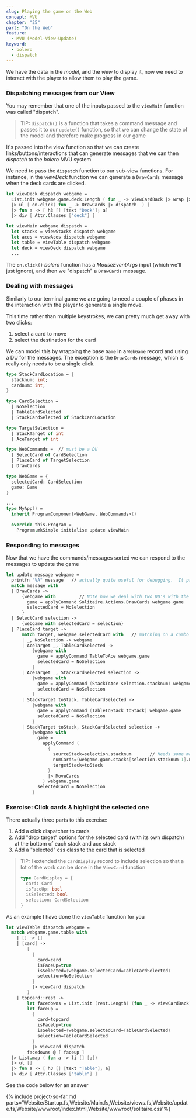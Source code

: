 ```yaml
---
slug: Playing the game on the Web
concept: MVU
chapter: "25"
part: "On the Web"
feature: 
  - MVU (Model-View-Update)
keyword:
  - bolero
  - dispatch
---
```

We have the data in the _model_, and the _view_ to display it, now we need to interact with the player to allow them to play the game.

### Dispatching messages from our View

You may remember that one of the inputs passed to the `viewMain` function was called "dispatch".  

> TIP: `dispatch()` is a function that takes a command message and passes it to our `update()` function, so that we can change the state of the model
> and therefore make progress in our game

It's passed into the view function so that we can create links/buttons/interactions that can generate messages that we can then _dispatch_ to the _bolero_ MVU system.

We need to pass the `dispatch` function to our sub-view functions.  For instance, in the _viewDeck_ function we can generate a `DrawCards` message when the deck cards are clicked.

```fsharp
let viewDeck dispatch webgame =
  List.init webgame.game.deck.Length ( fun _ -> viewCardBack |> wrap |> li [] )
  |> ul [ on.click( fun _ -> DrawCards |> dispatch  ) ]
  |> fun a -> [ h3 [] [text "Deck"]; a]
  |> div [ Attr.Classes ["deck"] ]

let viewMain webgame dispatch = 
  let stacks = viewStacks dispatch webgame
  let aces = viewAces dispatch webgame
  let table = viewTable dispatch webgame
  let deck = viewDeck dispatch webgame
  ...
```

The `on.click()` _bolero_ function has a _MouseEventArgs_ input (which we'll just ignore), and then we "dispatch" a `DrawCards` message.

### Dealing with messages

Similarly to our terminal game we are going to need a couple of phases in the interaction with the player to generate a single move.

This time rather than multiple keystrokes, we can pretty much get away with two clicks:
1. select a card to move
2. select the destination for the card

We can model this by wrapping the base `Game` in a `WebGame` record and using a DU for the messages.  The exception is the `DrawCards` message, which is really only needs to be a single click.
```fsharp
type StackCardLocation = {
  stacknum: int;
  cardnum: int;
}

type CardSelection =
  | NoSelection
  | TableCardSelected
  | StackCardSelected of StackCardLocation

type TargetSelection = 
  | StackTarget of int
  | AceTarget of int

type WebCommands =  // must be a DU
  | SelectCard of CardSelection
  | PlaceCard of TargetSelection
  | DrawCards

type WebGame = {
  selectedCard: CardSelection
  game: Game
}

...
type MyApp() =
  inherit ProgramComponent<WebGame, WebCommands>()

  override this.Program =
    Program.mkSimple initialise update viewMain
```

### Responding to messages

Now that we have the commands/messages sorted we can respond to the messages to update the game
```fsharp
let update message webgame =
  printfn "%A" message   // actually quite useful for debugging.  It prints the messages in the browser's console
  match message with
  | DrawCards -> 
      {webgame with         // Note how we deal with two DU's with the same names
        game = applyCommand Solitaire.Actions.DrawCards webgame.game
        selectedCard = NoSelection
      }
  | SelectCard selection -> 
      {webgame with selectedCard = selection}
  | PlaceCard target -> 
      match target, webgame.selectedCard with   // matching on a combo of values
      | _, NoSelection -> webgame
      | AceTarget _, TableCardSelected ->
          {webgame with 
            game = applyCommand TableToAce webgame.game
            selectedCard = NoSelection 
          }
      | AceTarget _, StackCardSelected selection -> 
          {webgame with 
            game = applyCommand (StackToAce selection.stacknum) webgame.game
            selectedCard = NoSelection 
          } 
      | StackTarget toStack, TableCardSelected ->       
          {webgame with 
            game = applyCommand (TableToStack toStack) webgame.game
            selectedCard = NoSelection 
          } 
      | StackTarget toStack, StackCardSelected selection ->       
          {webgame with 
            game = 
              applyCommand (
                {
                  sourceStack=selection.stacknum       // Needs some maths!
                  numCards=(webgame.game.stacks[selection.stacknum-1].Length - selection.cardnum) 
                  targetStack=toStack
                }
                |> MoveCards
              ) webgame.game
            selectedCard = NoSelection 
          } 
```

### Exercise: Click cards & highlight the selected one

There actually three parts to this exercise:
1. Add a click dispatcher to cards
2. Add "drop target" options for the selected card (with its own dispatch) at the bottom of each stack and ace stack
3. Add a "selected" css class to the card that is selected

> TIP: I extended the `CardDisplay` record to include selection so that a lot of the work can be done in the `ViewCard` function
> ```fsharp
> type CardDisplay = {
>   card: Card
>   isFaceUp: bool
>   isSelected: bool
>   selection: CardSelection
> }
> ```

As an example I have done the `viewTable` function for you

```fsharp
let viewTable dispatch webgame =
  match webgame.game.table with 
    | [] -> []
    | [card] -> 
        [
          {
            card=card
            isFaceUp=true
            isSelected=(webgame.selectedCard=TableCardSelected)
            selection=NoSelection
          } 
          |> viewCard dispatch
        ]
    | topcard::rest -> 
        let facedowns = List.init (rest.Length) (fun _ -> viewCardBack)
        let faceup = 
          {
            card=topcard
            isFaceUp=true
            isSelected=(webgame.selectedCard=TableCardSelected)
            selection=TableCardSelected
          }
          |> viewCard dispatch
        facedowns @ [ faceup ]
  |> List.map ( fun a -> li [] [a])
  |> ul []
  |> fun a -> [ h3 [] [text "Table"]; a]
  |> div [ Attr.Classes ["table"] ]
```

See the code below for an answer



{% include project-so-far.md parts='Website/Startup.fs,Website/Main.fs,Website/views.fs,Website/update.fs,Website/wwwroot/index.html,Website/wwwroot/solitaire.css'%}